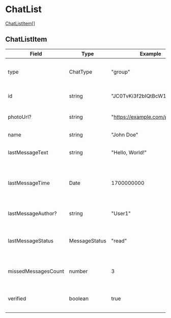 # ChatList

[ChatListItem](#chatlistitem)[]

## ChatListItem

| Field                | Type          | Example                          | Description                        |
|----------------------|---------------|----------------------------------|------------------------------------|
| type                 | ChatType      | "group"                          | The type of chat (e.g., dialog, group, channel). |
| id                   | string        | "JC0TvKi3f2bIQtBcW1jIn"          | The unique identifier for the chat item. |
| photoUrl?            | string        | "<https://example.com/photo.jpg>"  | Optional URL to the chat's photo. |
| name                 | string        | "John Doe"                       | The name of the chat. |
| lastMessageText      | string        | "Hello, World!"                  | The text of the last message in the chat. |
| lastMessageTime      | Date          | 1700000000                    | The timestamp of the last message. Use Date for DateTime representation. |
| lastMessageAuthor?   | string        | "User1"                          | Optional author of the last message. |
| lastMessageStatus    | MessageStatus | "read"                           | The status of the last message (e.g., read, delivered). |
| missedMessagesCount  | number        | 3                                | The count of missed messages in the chat. |
| verified             | boolean       | true                             | Indicates whether the chat is verified. |
